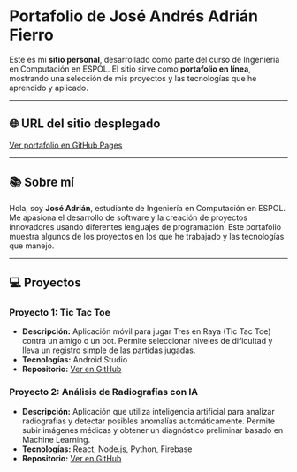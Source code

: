 # Portafolio de José Andrés Adrián Fierro

Este es mi **sitio personal**, desarrollado como parte del curso de Ingeniería en Computación en ESPOL. El sitio sirve como **portafolio en línea**, mostrando una selección de mis proyectos y las tecnologías que he aprendido y aplicado.

---

## 🌐 URL del sitio desplegado
[Ver portafolio en GitHub Pages](https://tuusuario.github.io/nombre-del-repo/)

---

## 📚 Sobre mí

Hola, soy **José Adrián**, estudiante de Ingeniería en Computación en ESPOL. Me apasiona el desarrollo de software y la creación de proyectos innovadores usando diferentes lenguajes de programación. Este portafolio muestra algunos de los proyectos en los que he trabajado y las tecnologías que manejo.

---

## 💻 Proyectos

### Proyecto 1: Tic Tac Toe
- **Descripción:** Aplicación móvil para jugar Tres en Raya (Tic Tac Toe) contra un amigo o un bot. Permite seleccionar niveles de dificultad y lleva un registro simple de las partidas jugadas.  
- **Tecnologías:** Android Studio  
- **Repositorio:** [Ver en GitHub](https://github.com/cimontesm/ED_P1_Grupo06.git)

### Proyecto 2: Análisis de Radiografías con IA
- **Descripción:** Aplicación que utiliza inteligencia artificial para analizar radiografías y detectar posibles anomalías automáticamente. Permite subir imágenes médicas y obtener un diagnóstico preliminar basado en Machine Learning.  
- **Tecnologías:** React, Node.js, Python, Firebase  
- **Repositorio:** [Ver en GitHub](https://github.com/LockHurb/Bones-Bytes.git)

#
